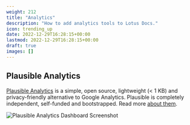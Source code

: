 ```yaml
---
weight: 212
title: "Analytics"
description: "How to add analytics tools to Lotus Docs."
icon: trending_up
date: 2022-12-29T16:28:15+00:00
lastmod: 2022-12-29T16:28:15+00:00
draft: true
images: []
---
```


## Plausible Analytics

[Plausible Analytics](https://plausible.io) is a simple, open source, lightweight (< 1 KB) and privacy-friendly alternative to Google Analytics. Plausible is completely independent, self-funded and bootstrapped. Read more [about them](https://plausible.io/about).

![Plausible Analytics Dashboard Screenshot](https://res.cloudinary.com/lotuslabs/image/upload/v1673015990/Lotus%20Docs/Social%20Media/plausible-analytics-screenshot_ds_rdd_c6bi3o.webp)